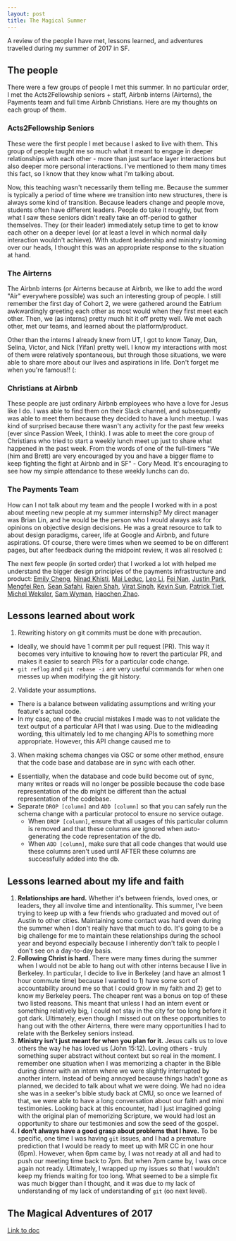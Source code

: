 ```yaml
---
layout: post
title: The Magical Summer
---
```


A review of the people I have met, lessons learned, and adventures travelled
during my summer of 2017 in SF.

## The people

There were a few groups of people I met this summer. In no particular order, I
met the Acts2Fellowship seniors + staff, Airbnb interns (Airterns), the Payments
team and full time Airbnb Christians. Here are my thoughts on each group of
them.

### Acts2Fellowship Seniors

These were the first people I met because I asked to live with them. This group
of people taught me so much what it meant to engage in deeper relationships
with each other - more than just surface layer interactions but also deeper
more personal interactions. I've mentioned to them many times this fact, so I
know that they know what I'm talking about. 

Now, this teaching wasn't necessarily them telling me. Because the summer is
typically a period of time where we transition into new structures, there is
always some kind of transition. Because leaders change and people move, students
often have different leaders. People do take it roughly, but from what I saw
these seniors didn't really take an off-period to gather themselves. They (or
their leader) immediately setup time to get to know each other on a deeper level
(or at least a level in which normal daily interaction wouldn't achieve). With
student leadership and ministry looming over our heads, I thought this was an appropriate response to the situation at hand.

### The Airterns

The Airbnb interns (or Airterns because at Airbnb, we like to add the word 
"Air" everywhere possible) was such an interesting group of people. I still
remember the first day of Cohort 2, we were gathered around the Eatrium 
awkwardingly greeting each other as most would when they first meet each other.
Then, we (as interns) pretty much hit it off pretty well. We met each other,
met our teams, and learned about the platform/product. 

Other than the interns I already knew from UT, I got to know Tanay, Dan, Selina, 
Victor, and Nick (Yifan) pretty well. I know my interactions with most of them were
relatively spontaneous, but through those situations, we were able to share more
about our lives and aspirations in life. Don't forget me when you're famous!! (:

### Christians at Airbnb

These people are just ordinary Airbnb employees who have a love for Jesus like 
I do. I was able to find them on their Slack channel, and subsequently was able
to meet them because they decided to have a lunch meetup. I was kind of
surprised because there wasn't any activity for the past few weeks (ever since
Passion Week, I think). I was able to meet the core group of Christians who tried to start a weekly lunch meet up just to share what happened in the past week. From the words of one of the full-timers "We (him and Brett) are very encouraged by you and have a bigger flame to keep fighting the fight at Airbnb and in SF" - Cory Mead. It's encouraging to see how my simple attendance to these weekly lunchs can do. 

### The Payments Team

How can I not talk about my team and the people I worked with in a post about
meeting new people at my summer internship? My direct manager was Brian Lin, 
and he would be the person who I would always ask for opinions on objective
design decisions. He was a great resource to talk to about design paradigms, career, life at Google and Airbnb, and future aspirations. Of course, there were times when we seemed to be on different pages, but after feedback during the midpoint review, it was all resolved (: 

The next few people (in sorted order) that I worked a lot with helped me understand the bigger design principles of the payments infrastructure and product: 
[Emily Cheng](https://www.linkedin.com/in/emcheng/),
[Ninad Khisti](https://www.linkedin.com/in/ninadkhisti/),
[Mai Leduc](https://www.linkedin.com/in/maileduc/),
[Leo Li](https://www.linkedin.com/in/leoxli/),
[Fei Nan](https://www.linkedin.com/in/feinan/),
[Justin Park](https://www.linkedin.com/in/justindoit/),
[Mengfei Ren](https://www.linkedin.com/in/mengfei-ren-43869854/),
[Sean Safahi](https://www.linkedin.com/in/ssafahi/),
[Rajen Shah](https://www.linkedin.com/in/rajenshah/),
[Virat Singh](https://www.linkedin.com/in/singhvirat/),
[Kevin Sun](https://www.linkedin.com/in/kevin-sun-1b7b2720/),
[Patrick Tiet](https://www.linkedin.com/in/patrick-tiet-3978b33b/),
[Michel Weksler](https://www.linkedin.com/in/michelweksler/),
[Sam Wyman](https://www.linkedin.com/in/sam-wyman-aa716b14/),
[Haochen Zhao](https://www.linkedin.com/in/haochen-zhao-65597988/).


## Lessons learned about work

1. Rewriting history on git commits must be done with precaution. 
  * Ideally, we should have 1 commit per pull request (PR). This way it becomes very intuitive to knowing how to revert the particular PR, and makes it easier to search PRs for a particular code change.
  * ```git reflog``` and ```git rebase -i``` are very useful commands for when one messes up when modifying the git history. 
2. Validate your assumptions.
  * There is a balance between validating assumptions and writing your feature's actual code.
  * In my case, one of the crucial mistakes I made was to not validate the text output of a particular API that I was using. Due to the midleading wording, this ultimately led to me changing APIs to something more appropriate. However, this API change caused me to  
3. When making schema changes via OSC or some other method, ensure that the code base and database are in sync with each other. 
  * Essentially, when the database and code build become out of sync, many writes or reads will no longer be possible because the code base representation of the db might be different than the actual representation of the codebase.
  * Separate ```DROP [column]``` and ```ADD [column]``` so that you can safely run the schema change with a particular protocol to ensure no service outage. 
    * When ```DROP [column]```, ensure that all usages of this particular column is removed and that these columns are ignored when auto-generating the code representation of the db.
    * When ```ADD [column]```, make sure that all code changes that would use these columns aren't used until AFTER these columns are successfully added into the db.

## Lessons learned about my life and faith

1. **Relationships are hard.** Whether it's between friends, loved ones, or leaders, they all involve time and intentionality. This summer, I've been trying to keep up with a few friends who graduated and moved out of Austin to other cities. Maintaining some contact was hard even during the summer when I don't really have that much to do. It's going to be a big challenge for me to maintain these relationships during the school year and beyond especially because I inherently don't talk to people I don't see on a day-to-day basis. 
2. **Following Christ is hard.** There were many times during the summer when I would not be able to hang out with other interns because I live in Berkeley. In particular, I decide to live in Berkeley (and have an almost 1 hour commute time) because I wanted to 1) have some sort of accountability around me so that I could grow in my faith and 2) get to know my Berkeley peers. The cheaper rent was a bonus on top of these two listed reasons. This meant that unless I had an intern event or something relatively big, I could not stay in the city for too long before it got dark. Ultimately, even though I missed out on these opportunities to hang out with the other Airterns, there were many opportunities I had to relate with the Berkeley seniors instead. 
3. **Ministry isn't just meant for when you plan for it.** Jesus calls us to love others the way he has loved us (John 15:12). Loving others - truly something super abstract without context but so real in the moment. I remember one situation when I was memorizing a chapter in the Bible during dinner with an intern where we were slightly interrupted by another intern. Instead of being annoyed because things hadn't gone as planned, we decided to talk about what we were doing. We had no idea she was in a seeker's bible study back at CMU, so once we learned of that, we were able to have a long conversation about our faith and mini testimonies. Looking back at this encounter, had I just imagined going with the original plan of memorizing Scripture, we would had lost an opportunity to share our testimonies and sow the seed of the gospel. 
4. **I don't always have a good grasp about problems that I have.** To be specific, one time I was having ```git``` issues, and I had a premature prediction that I would be ready to meet up with MR CC in one hour (6pm). However, when 6pm came by, I was not ready at all and had to push our meeting time back to 7pm. But when 7pm came by, I was once again not ready. Ultimately, I wrapped up my issues so that I wouldn't keep my friends waiting for too long. What seemed to be a simple fix was much bigger than I thought, and it was due to my lack of understanding of my lack of understanding of ```git``` (oo next level).

## The Magical Adventures of 2017

[Link to doc](https://docs.google.com/document/d/15owe3Z3pZKipx6B71f6jnL1HFPjAYizodaoiKf9tD_4)

